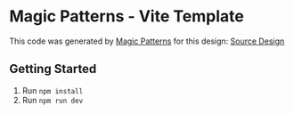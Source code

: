 # Magic Patterns - Vite Template

This code was generated by [Magic Patterns](https://magicpatterns.com) for this design: [Source Design](https://www.magicpatterns.com/c/o61a2slnb9uyq9moudifch)

## Getting Started

1. Run `npm install`
2. Run `npm run dev`
